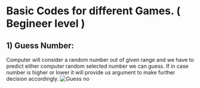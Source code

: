 # Basic Codes for different Games. ( Begineer level )

## 1) Guess Number:

Computer will consider a random number out of given range and we have to predict either computer random selected number we can guess. If in case number is higher or lower it will provide us argument to make further decision accordingly.
![Guess no](https://github.com/Amritrajdubey/Guess_Number/assets/105154672/61093a42-9b8d-453e-9d04-96865ad6e82a)

